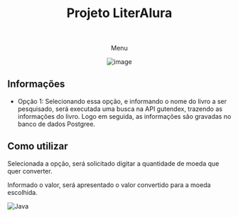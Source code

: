 

<div align="center">
  <h1 align="center">
     Projeto LiterAlura
    <br />
    <br />
  </h1>
</div>

<div align="center"> 

Menu


![image](https://github.com/user-attachments/assets/39c5e8e2-c5d0-42fe-9201-5a032ac56b8c)


</div>


## Informações


* Opção 1:
  Selecionando essa opção, e informando o nome do livro a ser pesquisado, será executada uma busca na API gutendex, trazendo as informações do livro.
  Logo em seguida, as informações são gravadas no banco de dados Postgree.


## Como utilizar

<div>
  <p>Selecionada a opção, será solicitado digitar a quantidade de moeda que quer converter.</p>
  <p>Informado o valor, será apresentado o valor convertido para a moeda escolhida.</p>

![Java](https://img.shields.io/badge/Language-Java-red?logo=java&logoColor=white)
</div>
